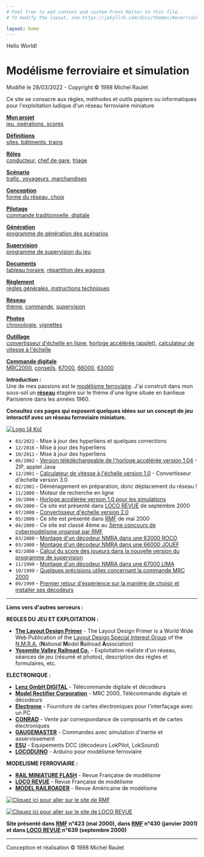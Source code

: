 ```yaml
---
# Feel free to add content and custom Front Matter to this file.
# To modify the layout, see https://jekyllrb.com/docs/themes/#overriding-theme-defaults

layout: home
---
```


Hello World!


Modélisme ferroviaire et simulation
===================================

Modifié le 28/03/2022 - Copyright © 1998 Michel Raulet

Ce site se consacre aux règles, méthodes et outils papiers ou informatiques pour l'exploitation ludique d'un réseau ferroviaire miniature


**[Mon projet](/operations#presentation)**  
[jeu, opérations, scores](/operations#presentation)

**[Définitions](/operations#definitions)**  
[sites, bâtiments, trains](/operations#definitions)

**[Rôles](/operations#roles)**  
[conducteur](/operations#conducteur), [chef de gare](/operations#chef_gare), [triage](/operations#chef_triage)

**[Scénario](/operations#scenario)**  
[trafic, voyageurs, marchandises](/operations#scenario)

**[Conception](/operations#conception)**  
[forme du réseau, choix](/operations#conception)

**[Pilotage](/operations#commande)**  
[commande traditionnelle, digitale](/operations#commande)

**[Génération](/operations#prog_generation)**  
[programme de génération des scénarios](/operations#prog_generation)

**[Supervision](/operations#prog_supervision)**  
[programme de supervision du jeu](/operations#prog_supervision)

**[Documents](/operations#documents)**  
[tableau horaire](/operations#timetable), [répartition des wagons](/operations#switchlist)

**[Règlement](reglement.html)**  
[règles générales, instructions techniques](reglement.html)

**[Réseau](/reseau)**  
[thème](/reseau), [commande](/reseau#commande), [supervision](/reseau#supervision)

**[Photos](/photos)**  
[chronologie](/photos), [vignettes](/photos)

**[Outillage](outillage.html)**  
[convertisseur d'échelle en ligne](convertisseur.html), [horloge accélérée (applet)](horloge.html), [calculateur de vitesse à l'échelle](calculvitesse.html)

**[Commande digitale](/mrc2000)**  
[MRC2000](/mrc2000), [conseils](/decodeurs), [67000](/dcc67000), [66000](/dcc66000), [63000](/dcc63000)

**Introduction :**  
Une de mes passions est le [modélisme ferroviaire](/operations). J'ai construit dans mon sous-sol un **[réseau](/reseau)** étagère sur le thème d'une ligne située en banlieue Parisienne dans les années 1960.

**Consultez ces pages qui exposent quelques idées sur un concept de jeu interactif avec un réseau ferroviaire miniature.**

[![Logo (4 Ko)](../images/logo4.gif)](/reseau)

*   `03/2022` - Mise à jour des hyperliens et quelques corrections
*   `12/2016` - Mise à jour des hyperliens
*   `10/2011` - Mise à jour des hyperliens
*   `06/2002` - [Version télédéchargeable de l'horloge accélérée version 1.04](outillage.html) - ZIP, applet Java
*   `12/2001` - [Calculateur de vitesse à l'échelle version 1.0](calculvitesse.html) - Convertisseur d'échelle version 3.0
*   `02/2001` - Déménagement en préparation, donc déplacement du réseau !
*   `11/2000` - Moteur de recherche en ligne
*   `10/2000` - [Horloge accélérée version 1.0 pour les simulations](horloge.html)
*   `09/2000` - Ce site est présenté dans [LOCO REVUE](http://www.locorevue.com) de septembre 2000
*   `07/2000` - [Convertisseur d'échelle version 2.0](convertisseur.html)
*   `05/2000` - Ce site est présenté dans [RMF](http://www.rmf-magazine.com) de mai 2000
*   `04/2000` - Ce site est classé 4ème au [3ème concours de cybermodélisme organisé par RMF](http://www.rmf-magazine.com)
*   `03/2000` - [Montage d'un décodeur NMRA dans une 63000 ROCO](/dcc63000)
*   `03/2000` - [Montage d'un décodeur NMRA dans une 66000 JOUEF](/dcc66000)
*   `02/2000` - [Calcul du score des joueurs dans la nouvelle version du programme de supervision](/reseau#supervision)
*   `11/1999` - [Montage d'un décodeur NMRA dans une 67000 LIMA](/dcc67000)
*   `10/1999` - [Quelques précisions utiles concernant la commande MRC 2000](/mrc2000)
*   `09/1999` - [Premier retour d'expérience sur la manière de choisir et installer ses décodeurs](/decodeurs)

* * *

**Liens vers d'autres serveurs :**

**REGLES DU JEU ET EXPLOITATION :**

*   **[The Layout Design Primer](http://ldsig.org)** - The Layout Design Primer is a World Wide Web Publication of the [Layout Design Special Interest Group](http://ldsig.org) of the [N.M.R.A.](https://www.nmra.org) (**N**ational **M**odel **R**ailroad **A**ssociation)
*   **[Yosemite Valley Railroad Co.](https://www.yosemitevalleyrr.com)** - Exploitation réaliste d'un réseau, séances de jeu (résumé et photos), description des règles et formulaires, etc.

**ELECTRONIQUE :**

*   **[Lenz GmbH DIGITAL](https://www.lenz-elektronik.de)** - Télécommande digitale et décodeurs
*   **[Model Rectifier Corporation](https://www.modelrectifier.com)** - MRC 2000, Télécommande digitale et décodeurs
*   **[Electrome](https://jclelectrome.fr)** - Fourniture de cartes électroniques pour l'interfaçage avec un PC
*   **[CONRAD](https://www.conrad.fr)** - Vente par correspondance de composants et de cartes électroniques
*   **[GAUGEMASTER](https://www.gaugemasterretail.com)** - Commandes avec simulation d'inertie et asservissement
*   **[ESU](https://www.esu.eu)** - Equipements DCC (décodeurs LokPilot, LokSound)
*   **[LOCODUINO](https://locoduino.org)** - Arduino pour modélisme ferroviaire

**MODELISME FERROVIAIRE :**

*   **[RAIL MINIATURE FLASH](https://www.rmf-magazine.com)** - Revue Française de modélisme
*   **[LOCO REVUE](https://trains.lrpresse.com)** - Revue Française de modélisme
*   **[MODEL RAILROADER](https://www.kalmbach.com)** - Revue Américaine de modélisme

[![Cliquez ici pour aller sur le site de RMF](../images/bouton-rmf99.gif)](https://www.rmf-magazine.com)

[![Cliquez ici pour aller sur le site de LOCO REVUE](../images/locorevuepres.gif)](https://trains.lrpresse.com)

**Site présenté dans [RMF](https://www.rmf-magazine.com) n°423 (mai 2000), dans [RMF](https://www.rmf-magazine.com) n°430 (janvier 2001)**  
**et dans [LOCO REVUE](https://trains.lrpresse.com) n°639 (septembre 2000)**  
  

* * *

Conception et réalisation © 1998 Michel Raulet
